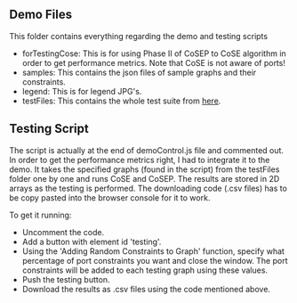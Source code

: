 ## Demo Files
This folder contains everything regarding the demo and testing scripts
* forTestingCose: This is for using Phase II of CoSEP to CoSE algorithm in order to get performance metrics. Note that CoSE is not aware of ports!
* samples: This contains the json files of sample graphs and their constraints.
* legend: This is for legend JPG's. 
* testFiles: This contains the whole test suite from [here](http://www.dia.uniroma3.it/~gdt/gdt4/test_suite.php).

## Testing Script
The script is actually at the end of demoControl.js file and commented out. In order to get the performance metrics right, I had to integrate it to the demo. It takes the specified graphs (found in the script) from the testFiles folder one by one and runs CoSE and CoSEP. The results are stored in 2D arrays as the testing is performed. The downloading code (.csv files) has to be copy pasted into the browser console for it to work.  


To get it running: 
* Uncomment the code.
* Add a button with element id 'testing'.
* Using the 'Adding Random Constraints to Graph' function, specify what percentage of port constraints you want and close the window. The port constraints will be added to each testing graph using these values.
* Push the testing button.
* Download the results as .csv files using the code mentioned above.
